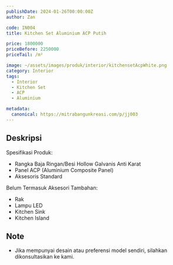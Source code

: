 ```yaml
---
publishDate: 2024-01-26T00:00:00Z
author: Zan

code: IN004
title: Kitchen Set Aluminium ACP Putih

price: 1800000
priceBefore: 2250000
priceTail: /m²

image: ~/assets/images/produk/interior/kitchensetAcpWhite.png
category: Interior
tags:
  - Interior
  - Kitchen Set
  - ACP
  - Aluminium

metadata:
  canonical: https://mitrabangunkreasi.com/p/jj003
---
```


## Deskripsi

Spesifikasi Produk:
- Rangka Baja Ringan/Besi Hollow Galvanis Anti Karat
- Panel ACP (Aluminium Composite Panel)
- Aksesoris Standard

Belum Termasuk Aksesori Tambahan:
- Rak
- Lampu LED
- Kitchen Sink
- Kitchen Island

## Note
- Jika mempunyai desain atau preferensi model sendiri, silahkan dikonsultasikan ke kami.